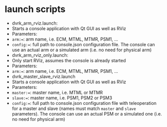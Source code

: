 launch scripts
==============

* dvrk_arm_rviz.launch:
 * Starts a console application with Qt GUI as well as RViz
 * Parameters:
  * `arm:=`: arm name, i.e. ECM, MTML, MTMR, PSM1, ...
  * `config:=`: full path to console.json configuration file.  The console can use an actual arm or a simulated arm (i.e. no need for physical arm)
* dvrk_arm_rviz_only.launch:
 * Only start RViz, assumes the console is already started
 * Parameters:
  * `arm:=`: arm name, i.e. ECM, MTML, MTMR, PSM1, ...
* dvrk_master_slave_rviz.launch
 * Starts a console application with Qt GUI as well as RViz
 * Parameters:
  * `master:=`: master name, i.e. MTML or MTMR
  * `slave:=`: master name, i.e. PSM1, PSM2 or PSM3
  * `config:=`: full path to console.json configuration file with teleoperation for a master and slave (names must match `master` and `slave` parameters).  The console can use an actual PSM or a simulated one (i.e. no need for physical arm)
